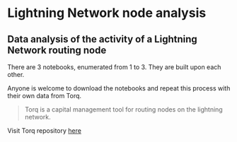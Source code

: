 # Lightning Network node analysis

## Data analysis of the activity of a Lightning Network routing node

There are 3 notebooks, enumerated from 1 to 3. They are built upon each other.

Anyone is welcome to download the notebooks and repeat this process with their own data from Torq.

> Torq is a capital management tool for routing nodes on the lightning network.

Visit Torq repository [here](https://github.com/lncapital/torq)
